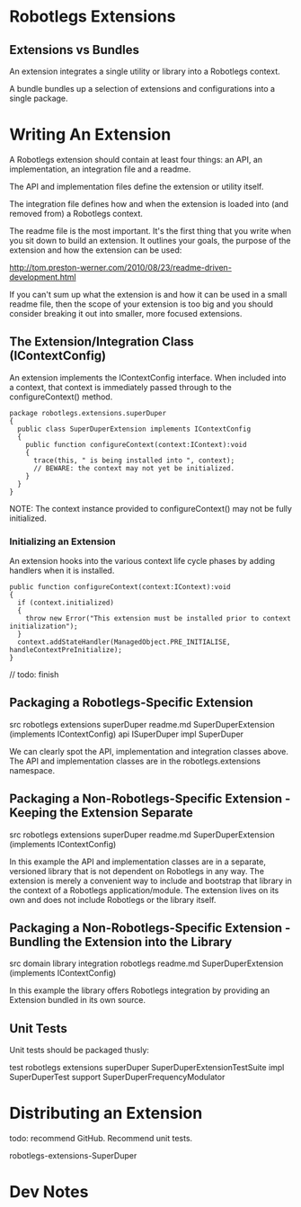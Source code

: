 # Robotlegs Extensions

## Extensions vs Bundles

An extension integrates a single utility or library into a Robotlegs context.

A bundle bundles up a selection of extensions and configurations into a single package.

# Writing An Extension

A Robotlegs extension should contain at least four things: an API, an implementation, an integration file and a readme.

The API and implementation files define the extension or utility itself.

The integration file defines how and when the extension is loaded into (and removed from) a Robotlegs context.

The readme file is the most important. It's the first thing that you write when you sit down to build an extension. It outlines your goals, the purpose of the extension and how the extension can be used:

http://tom.preston-werner.com/2010/08/23/readme-driven-development.html

If you can't sum up what the extension is and how it can be used in a small readme file, then the scope of your extension is too big and you should consider breaking it out into smaller, more focused extensions.

## The Extension/Integration Class (IContextConfig)

An extension implements the IContextConfig interface. When included into a context, that context is immediately passed through to the configureContext() method.

    package robotlegs.extensions.superDuper
    {
      public class SuperDuperExtension implements IContextConfig
      {
        public function configureContext(context:IContext):void
        {
          trace(this, " is being installed into ", context);
          // BEWARE: the context may not yet be initialized.
        }
      }
    }

NOTE: The context instance provided to configureContext() may not be fully initialized.

### Initializing an Extension

An extension hooks into the various context life cycle phases by adding handlers when it is installed.

    public function configureContext(context:IContext):void
    {
      if (context.initialized)
      {
        throw new Error("This extension must be installed prior to context initialization");
      }
      context.addStateHandler(ManagedObject.PRE_INITIALISE, handleContextPreInitialize);
    }

// todo: finish

## Packaging a Robotlegs-Specific Extension

  src
    robotlegs
      extensions
        superDuper
          readme.md
          SuperDuperExtension (implements IContextConfig)
          api
            ISuperDuper
          impl
            SuperDuper

We can clearly spot the API, implementation and integration classes above. The API and implementation classes are in the robotlegs.extensions namespace.

## Packaging a Non-Robotlegs-Specific Extension - Keeping the Extension Separate

  src
    robotlegs
      extensions
        superDuper
          readme.md
          SuperDuperExtension (implements IContextConfig)

In this example the API and implementation classes are in a separate, versioned library that is not dependent on Robotlegs in any way. The extension is merely a convenient way to include and bootstrap that library in the context of a Robotlegs application/module. The extension lives on its own and does not include Robotlegs or the library itself.

## Packaging a Non-Robotlegs-Specific Extension - Bundling the Extension into the Library

  src
    domain
      library
        integration
          robotlegs
            readme.md
            SuperDuperExtension (implements IContextConfig)

In this example the library offers Robotlegs integration by providing an Extension bundled in its own source.

## Unit Tests

Unit tests should be packaged thusly:

  test
    robotlegs
      extensions
        superDuper
          SuperDuperExtensionTestSuite
          impl
            SuperDuperTest
          support
            SuperDuperFrequencyModulator

# Distributing an Extension

todo: recommend GitHub. Recommend unit tests.

robotlegs-extensions-SuperDuper

# Dev Notes

